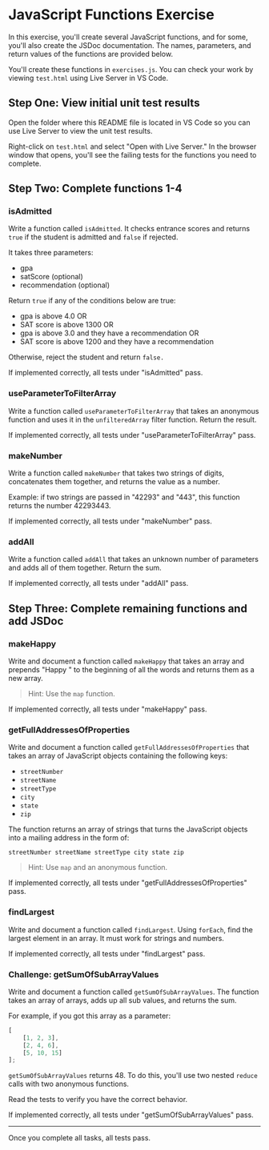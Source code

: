 # JavaScript Functions Exercise

In this exercise, you'll create several JavaScript functions, and for some, you'll also create the JSDoc documentation. The names, parameters, and return values of the functions are provided below.

You'll create these functions in `exercises.js`. You can check your work by viewing `test.html` using Live Server in VS Code.

## Step One: View initial unit test results

Open the folder where this README file is located in VS Code so you can use Live Server to view the unit test results.

Right-click on `test.html` and select "Open with Live Server." In the browser window that opens, you'll see the failing tests for the functions you need to complete.

## Step Two: Complete functions 1-4

### isAdmitted

Write a function called `isAdmitted`. It checks entrance scores and returns `true` if the student is admitted and `false` if rejected.

It takes three parameters:

* gpa
* satScore (optional)
* recommendation (optional)

Return `true` if any of the conditions below are true:

* gpa is above 4.0 OR
* SAT score is above 1300 OR
* gpa is above 3.0 and they have a recommendation OR
* SAT score is above 1200 and they have a recommendation

Otherwise, reject the student and return `false.`

If implemented correctly, all tests under "isAdmitted" pass.

### useParameterToFilterArray

Write a function called `useParameterToFilterArray` that takes an anonymous function and uses it in the `unfilteredArray` filter function. Return the result.

If implemented correctly, all tests under "useParameterToFilterArray" pass.

### makeNumber

Write a function called `makeNumber` that takes two strings of digits, concatenates them together, and returns the value as a number.

Example: if two strings are passed in "42293" and "443", this function returns the number 42293443.

If implemented correctly, all tests under "makeNumber" pass.

### addAll

Write a function called `addAll` that takes an unknown number of parameters and adds all of them together. Return the sum.

If implemented correctly, all tests under "addAll" pass.

## Step Three: Complete remaining functions and add JSDoc

### makeHappy

Write and document a function called `makeHappy` that takes an array and prepends "Happy " to the beginning of all the words and returns them as a new array.

> Hint: Use the `map` function.

If implemented correctly, all tests under "makeHappy" pass.

### getFullAddressesOfProperties

Write and document a function called `getFullAddressesOfProperties` that takes an array of JavaScript objects containing the following keys:

* `streetNumber`
* `streetName`
* `streetType`
* `city`
* `state`
* `zip`

The function returns an array of strings that turns the JavaScript objects into a mailing address in the form of:

`streetNumber streetName streetType city state zip`

> Hint: Use `map` and an anonymous function.

If implemented correctly, all tests under "getFullAddressesOfProperties" pass.

### findLargest

Write and document a function called `findLargest`. Using `forEach`, find the largest element in an array. It must work for strings and numbers.

If implemented correctly, all tests under "findLargest" pass.

### Challenge: getSumOfSubArrayValues

Write and document a function called `getSumOfSubArrayValues`. The function takes an array of arrays, adds up all sub values, and returns the sum.

For example, if you got this array as a parameter:

```js
[
    [1, 2, 3],
    [2, 4, 6],
    [5, 10, 15]
];
```

`getSumOfSubArrayValues` returns 48. To do this, you'll use two nested `reduce` calls with two anonymous functions.

Read the tests to verify you have the correct behavior.

If implemented correctly, all tests under "getSumOfSubArrayValues" pass.

---

Once you complete all tasks, all tests pass.
